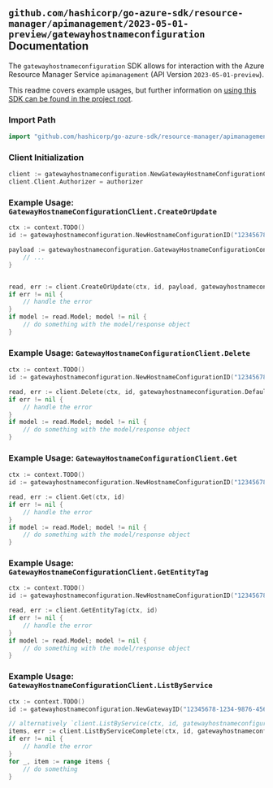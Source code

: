 ## `github.com/hashicorp/go-azure-sdk/resource-manager/apimanagement/2023-05-01-preview/gatewayhostnameconfiguration` Documentation

The `gatewayhostnameconfiguration` SDK allows for interaction with the Azure Resource Manager Service `apimanagement` (API Version `2023-05-01-preview`).

This readme covers example usages, but further information on [using this SDK can be found in the project root](https://github.com/hashicorp/go-azure-sdk/tree/main/docs).

### Import Path

```go
import "github.com/hashicorp/go-azure-sdk/resource-manager/apimanagement/2023-05-01-preview/gatewayhostnameconfiguration"
```

### Client Initialization

```go
client := gatewayhostnameconfiguration.NewGatewayHostnameConfigurationClientWithBaseURI("https://management.azure.com")
client.Client.Authorizer = authorizer
```

### Example Usage: `GatewayHostnameConfigurationClient.CreateOrUpdate`

```go
ctx := context.TODO()
id := gatewayhostnameconfiguration.NewHostnameConfigurationID("12345678-1234-9876-4563-123456789012", "example-resource-group", "serviceName", "gatewayId", "hcId")

payload := gatewayhostnameconfiguration.GatewayHostnameConfigurationContract{
	// ...
}


read, err := client.CreateOrUpdate(ctx, id, payload, gatewayhostnameconfiguration.DefaultCreateOrUpdateOperationOptions())
if err != nil {
	// handle the error
}
if model := read.Model; model != nil {
	// do something with the model/response object
}
```

### Example Usage: `GatewayHostnameConfigurationClient.Delete`

```go
ctx := context.TODO()
id := gatewayhostnameconfiguration.NewHostnameConfigurationID("12345678-1234-9876-4563-123456789012", "example-resource-group", "serviceName", "gatewayId", "hcId")

read, err := client.Delete(ctx, id, gatewayhostnameconfiguration.DefaultDeleteOperationOptions())
if err != nil {
	// handle the error
}
if model := read.Model; model != nil {
	// do something with the model/response object
}
```

### Example Usage: `GatewayHostnameConfigurationClient.Get`

```go
ctx := context.TODO()
id := gatewayhostnameconfiguration.NewHostnameConfigurationID("12345678-1234-9876-4563-123456789012", "example-resource-group", "serviceName", "gatewayId", "hcId")

read, err := client.Get(ctx, id)
if err != nil {
	// handle the error
}
if model := read.Model; model != nil {
	// do something with the model/response object
}
```

### Example Usage: `GatewayHostnameConfigurationClient.GetEntityTag`

```go
ctx := context.TODO()
id := gatewayhostnameconfiguration.NewHostnameConfigurationID("12345678-1234-9876-4563-123456789012", "example-resource-group", "serviceName", "gatewayId", "hcId")

read, err := client.GetEntityTag(ctx, id)
if err != nil {
	// handle the error
}
if model := read.Model; model != nil {
	// do something with the model/response object
}
```

### Example Usage: `GatewayHostnameConfigurationClient.ListByService`

```go
ctx := context.TODO()
id := gatewayhostnameconfiguration.NewGatewayID("12345678-1234-9876-4563-123456789012", "example-resource-group", "serviceName", "gatewayId")

// alternatively `client.ListByService(ctx, id, gatewayhostnameconfiguration.DefaultListByServiceOperationOptions())` can be used to do batched pagination
items, err := client.ListByServiceComplete(ctx, id, gatewayhostnameconfiguration.DefaultListByServiceOperationOptions())
if err != nil {
	// handle the error
}
for _, item := range items {
	// do something
}
```
